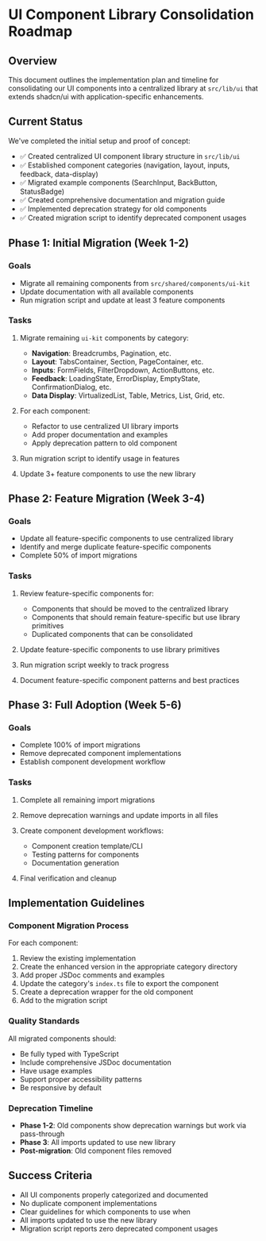 # UI Component Library Consolidation Roadmap

## Overview

This document outlines the implementation plan and timeline for consolidating our UI components into a centralized library at `src/lib/ui` that extends shadcn/ui with application-specific enhancements.

## Current Status

We've completed the initial setup and proof of concept:

- ✅ Created centralized UI component library structure in `src/lib/ui`
- ✅ Established component categories (navigation, layout, inputs, feedback, data-display)
- ✅ Migrated example components (SearchInput, BackButton, StatusBadge)
- ✅ Created comprehensive documentation and migration guide
- ✅ Implemented deprecation strategy for old components
- ✅ Created migration script to identify deprecated component usages

## Phase 1: Initial Migration (Week 1-2)

### Goals
- Migrate all remaining components from `src/shared/components/ui-kit`
- Update documentation with all available components
- Run migration script and update at least 3 feature components

### Tasks
1. Migrate remaining `ui-kit` components by category:
   - **Navigation**: Breadcrumbs, Pagination, etc.
   - **Layout**: TabsContainer, Section, PageContainer, etc.
   - **Inputs**: FormFields, FilterDropdown, ActionButtons, etc.
   - **Feedback**: LoadingState, ErrorDisplay, EmptyState, ConfirmationDialog, etc.
   - **Data Display**: VirtualizedList, Table, Metrics, List, Grid, etc.

2. For each component:
   - Refactor to use centralized UI library imports
   - Add proper documentation and examples
   - Apply deprecation pattern to old component

3. Run migration script to identify usage in features
4. Update 3+ feature components to use the new library

## Phase 2: Feature Migration (Week 3-4)

### Goals
- Update all feature-specific components to use centralized library
- Identify and merge duplicate feature-specific components
- Complete 50% of import migrations

### Tasks
1. Review feature-specific components for:
   - Components that should be moved to the centralized library
   - Components that should remain feature-specific but use library primitives
   - Duplicated components that can be consolidated

2. Update feature-specific components to use library primitives

3. Run migration script weekly to track progress

4. Document feature-specific component patterns and best practices

## Phase 3: Full Adoption (Week 5-6)

### Goals
- Complete 100% of import migrations
- Remove deprecated component implementations
- Establish component development workflow

### Tasks
1. Complete all remaining import migrations

2. Remove deprecation warnings and update imports in all files

3. Create component development workflows:
   - Component creation template/CLI
   - Testing patterns for components
   - Documentation generation

4. Final verification and cleanup

## Implementation Guidelines

### Component Migration Process

For each component:

1. Review the existing implementation
2. Create the enhanced version in the appropriate category directory
3. Add proper JSDoc comments and examples
4. Update the category's `index.ts` file to export the component
5. Create a deprecation wrapper for the old component
6. Add to the migration script

### Quality Standards

All migrated components should:

- Be fully typed with TypeScript
- Include comprehensive JSDoc documentation
- Have usage examples
- Support proper accessibility patterns
- Be responsive by default

### Deprecation Timeline

- **Phase 1-2**: Old components show deprecation warnings but work via pass-through
- **Phase 3**: All imports updated to use new library
- **Post-migration**: Old component files removed

## Success Criteria

- All UI components properly categorized and documented
- No duplicate component implementations
- Clear guidelines for which components to use when
- All imports updated to use the new library
- Migration script reports zero deprecated component usages